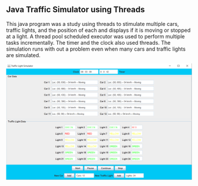 ## Java Traffic Simulator using Threads

This java program was a study using threads to stimulate multiple cars, traffic lights, and the position of each and displays if it is moving or stopped at a light. A thread pool scheduled executor was used to perform multiple tasks incrementally. The timer and the clock also used threads. The simulation runs with out a problem even when many cars and traffic lights are simulated.

![Preview](TrafficSimulator.PNG?raw-true)
